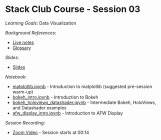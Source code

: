 # Stack Club Course - Session 03

*Learning Goals*: Data Visualization

*Background References*:
* [Live notes](https://docs.google.com/document/d/1pXHiVycBYD8AJyeH82B6jE30NAoELJrAOox12fEjtfU)
* [Glossary](https://docs.google.com/document/d/1KBQadu99tV5VnFUbPKq4iqKEdgtBTCF1RJNWtXM_mF0/edit#bookmark=id.tv5ptfwx28ms)

*Slides*:
* [Slides](https://docs.google.com/presentation/d/1q0bDucYrdGCNAAJh1a3uXY-CYbwtwd55eWDhJSDlzS0/edit?usp=sharing)

*Notebook*:
* [matplotlib.ipynb](matplotlib.ipynb) - Introduction to matplotlib (suggested pre-session warm-up)
* [bokeh_intro.ipynb](bokeh_intro.ipynb) - Introduction to Bokeh
* [bokeh_holoviews_datashader.ipynb](https://github.com/LSSTScienceCollaborations/StackClub/blob/master/Visualization/bokeh_holoviews_datashader.ipynb) - Intermediate Bokeh, HoloViews, and Datashader examples
* [afw_display_intro.ipynb](afw_display_intro.ipynb) - Introduction to AFW Display

*Session Recording*:

* [Zoom Video](https://stanford.zoom.us/rec/share/49Z4drjJ1k1LYIHowXHdUf8PO7v3T6a8gyAc-_YLa35KaDYFUB_seK8MMtEA5Q) - Session starts at 00:14
